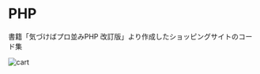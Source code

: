 # PHP

書籍「気づけばプロ並みPHP 改訂版」より作成したショッピングサイトのコード集

![cart](https://user-images.githubusercontent.com/72800355/116019130-7c834580-a67e-11eb-8c08-f492fc3a2a51.png)

 


